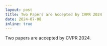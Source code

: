 ```yaml
---
layout: post
title: Two Papers are Accepted by CVPR 2024
date: 2024-07-08 
inline: true
---
```


Two papers are accepted by CVPR 2024.